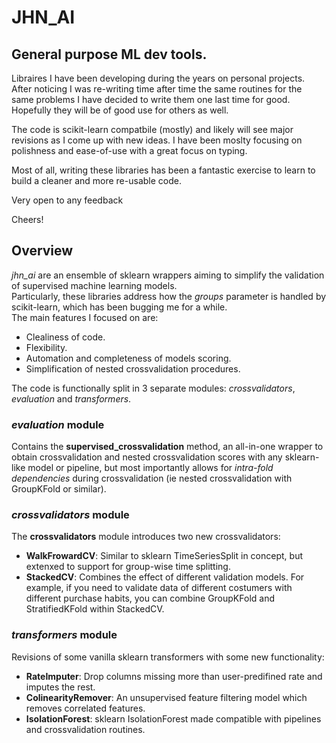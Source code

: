 # JHN_AI
## General purpose ML dev tools.

Libraires I have been developing during the years on personal projects.
After noticing I was re-writing time after time the same routines for the same problems I have decided to write them one last time for good.  
Hopefully they will be of good use for others as well.


The code is scikit-learn compatbile (mostly) and likely will see major revisions as I come up with new ideas.
I have been moslty focusing on polishness and ease-of-use with a great focus on typing.

Most of all, writing these libraries has been a fantastic exercise to learn to build a cleaner and more re-usable code.

Very open to any feedback

Cheers!

## Overview
_jhn_ai_ are an ensemble of sklearn wrappers aiming to simplify the validation of supervised machine learning models.  
Particularly, these libraries address how the _groups_ parameter is handled by scikit-learn, which has been bugging me for a while.   
The main features I focused on are:
* Clealiness of code.
* Flexibility.
* Automation and completeness of models scoring.
* Simplification of nested crossvalidation procedures.

The code is functionally split in 3 separate modules: _crossvalidators_, _evaluation_ and _transformers_.

### _evaluation_ module
Contains the __supervised_crossvalidation__ method, an all-in-one wrapper to obtain crossvalidation and nested crossvalidation scores with any sklearn-like model or pipeline, but most importantly allows for _intra-fold dependencies_ during crossvalidation (ie nested crossvalidation with GroupKFold or similar).

### _crossvalidators_ module
The __crossvalidators__ module introduces two new crossvalidators:
* __WalkFrowardCV__: Similar to sklearn TimeSeriesSplit in concept, but extenxed to support for group-wise time splitting. 
* __StackedCV__: Combines the effect of different validation models. For example, if you need to validate data of different costumers with different purchase habits, you can combine GroupKFold and StratifiedKFold within StackedCV. 

### _transformers_ module
Revisions of some vanilla sklearn transformers with some new functionality:  
* __RateImputer__: Drop columns missing more than user-predifined rate and imputes the rest. 
* __ColinearityRemover__: An unsupervised feature filtering model which removes correlated features.
* __IsolationForest__: sklearn IsolationForest made compatible with pipelines and crossvalidation routines.

